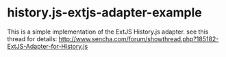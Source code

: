 history.js-extjs-adapter-example
================================

This is a simple implementation of the ExtJS History.js adapter. see this thread for details: http://www.sencha.com/forum/showthread.php?185182-ExtJS-Adapter-for-History.js
